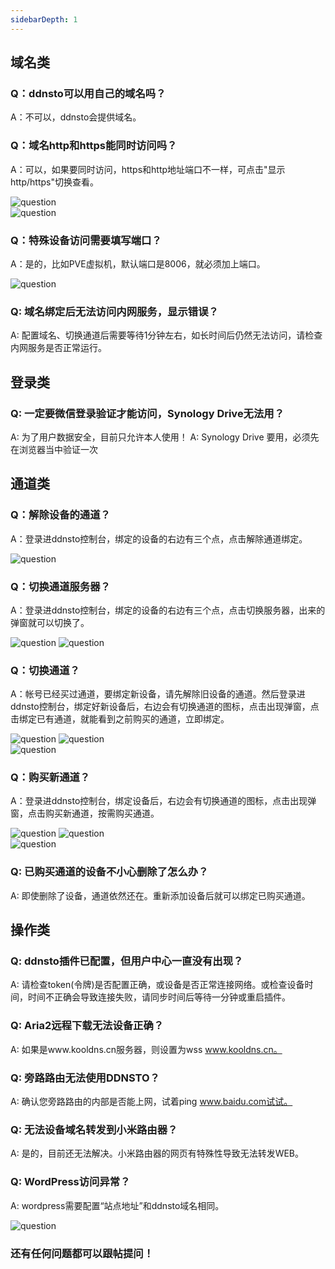 ```yaml
---
sidebarDepth: 1
---
```


## 域名类

### Q：ddnsto可以用自己的域名吗？

A：不可以，ddnsto会提供域名。


### Q：域名http和https能同时访问吗？

A：可以，如果要同时访问，https和http地址端口不一样，可点击"显示http/https"切换查看。

   ![question](./question/question10.jpg)  
   ![question](./question/question11.jpg)   

   
### Q：特殊设备访问需要填写端口？

A：是的，比如PVE虚拟机，默认端口是8006，就必须加上端口。

   ![question](./question/question9.jpg)


### Q: 域名绑定后无法访问内网服务，显示错误？

A: 配置域名、切换通道后需要等待1分钟左右，如长时间后仍然无法访问，请检查内网服务是否正常运行。



## 登录类

### Q: 一定要微信登录验证才能访问，Synology Drive无法用？

A: 为了用户数据安全，目前只允许本人使用！
A: Synology Drive 要用，必须先在浏览器当中验证一次



## 通道类

### Q：解除设备的通道？

A：登录进ddnsto控制台，绑定的设备的右边有三个点，点击解除通道绑定。

   ![question](./question/question2.jpg)


### Q：切换通道服务器？

 A：登录进ddnsto控制台，绑定的设备的右边有三个点，点击切换服务器，出来的弹窗就可以切换了。  

   ![question](./question/question3.jpg)
   ![question](./question/question4.jpg)   
  
  
### Q：切换通道？

 A：帐号已经买过通道，要绑定新设备，请先解除旧设备的通道。然后登录进ddnsto控制台，绑定好新设备后，右边会有切换通道的图标，点击出现弹窗，点击绑定已有通道，就能看到之前购买的通道，立即绑定。 
   
   ![question](./question/question5.jpg)
   ![question](./question/question6.jpg)  
   ![question](./question/question7.jpg)  

   
### Q：购买新通道？

 A：登录进ddnsto控制台，绑定设备后，右边会有切换通道的图标，点击出现弹窗，点击购买新通道，按需购买通道。

   ![question](./question/question5.jpg)
   ![question](./question/question6.jpg)  
   ![question](./question/question8.jpg)  
 
 
### Q: 已购买通道的设备不小心删除了怎么办？

A: 即使删除了设备，通道依然还在。重新添加设备后就可以绑定已购买通道。 
 
 
 
   
## 操作类

### Q: ddnsto插件已配置，但用户中心一直没有出现？

A: 请检查token(令牌)是否配置正确，或设备是否正常连接网络。或检查设备时间，时间不正确会导致连接失败，请同步时间后等待一分钟或重启插件。


### Q: Aria2远程下载无法设备正确？

A: 如果是www.kooldns.cn服务器，则设置为wss www.kooldns.cn。 


### Q: 旁路路由无法使用DDNSTO？

A: 确认您旁路路由的内部是否能上网，试着ping www.baidu.com试试。



### Q: 无法设备域名转发到小米路由器？

A: 是的，目前还无法解决。小米路由器的网页有特殊性导致无法转发WEB。 


### Q: WordPress访问异常？

A: wordpress需要配置“站点地址”和ddnsto域名相同。

   ![question](./question/question1.jpeg)

### 还有任何问题都可以跟帖提问！
